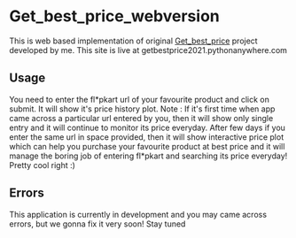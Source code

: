 
# Get_best_price_webversion

This is web based implementation of original <a href="https://github.com/Abhishek-2k19/Get_best_price">Get_best_price</a> project developed by me. This site is live at getbestprice2021.pythonanywhere.com

## Usage
You need to enter the fl\*pkart url of your favourite product and click on submit. It will show it's price history plot. Note : If it's first time when app came across a particular url entered by you, then it will show only single entry and it will continue to monitor its price everyday. After few days if you enter the same url in space provided, then it will show interactive price plot which can help you purchase your favourite product at best price and it will manage the boring job of entering fl\*pkart and searching its price everyday! Pretty cool right :) 

## Errors
This application is currently in development and you may came across errors, but we gonna fix it very soon! Stay tuned  
